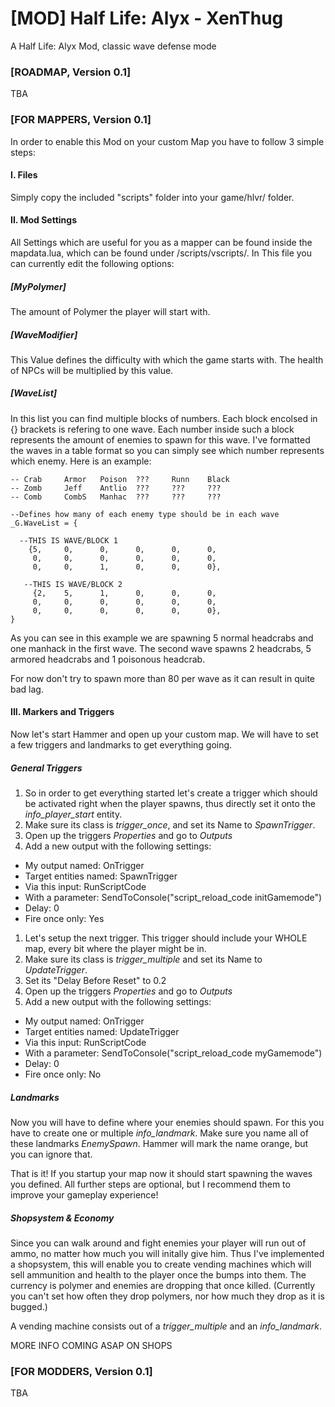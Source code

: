 # [MOD] Half Life: Alyx - XenThug
A Half Life: Alyx Mod, classic wave defense mode

<h3>[ROADMAP, Version 0.1]</h3>

TBA

<h3>[FOR MAPPERS, Version 0.1]</h3>
In order to enable this Mod on your custom Map you have to follow 3 simple steps:

#### I. **Files**
Simply copy the included "scripts" folder into your game/hlvr/ folder.

#### II. **Mod Settings**
All Settings which are useful for you as a mapper can be found inside the mapdata.lua, which can be found 
under /scripts/vscripts/. In This file you can currently edit the following options:

##### **[MyPolymer]** 
The amount of Polymer the player will start with.

##### **[WaveModifier]** 
This Value defines the difficulty with which the game starts with. The health of NPCs will be multiplied by this value.

##### **[WaveList]** 
In this list you can find multiple blocks of numbers. Each block encolsed in {} brackets is refering to one wave. Each number inside such a block represents the amount of enemies to spawn for this wave. I've formatted the waves in a table format so you can simply see which number represents which enemy. Here is an example:

```
-- Crab		Armor	Poison	???		Runn	Black
-- Zomb		Jeff	Antlio	???		???		???
-- Comb		CombS	Manhac	???		???		???

--Defines how many of each enemy type should be in each wave
_G.WaveList = {
	
  --THIS IS WAVE/BLOCK 1
	{5, 	0, 		0, 		0, 		0, 		0,
	 0, 	0, 		0, 		0, 		0, 		0,
	 0, 	0, 		1, 		0, 		0, 		0},
	 
   --THIS IS WAVE/BLOCK 2
	 {2, 	5,		1,		0, 		0, 		0,
	 0, 	0, 		0, 		0, 		0, 		0,
	 0, 	0, 		0, 		0, 		0, 		0},
}
```
As you can see in this example we are spawning 5 normal headcrabs and one manhack in the first wave.
The second wave spawns 2 headcrabs, 5 armored headcrabs and 1 poisonous headcrab.

For now don't try to spawn more than 80 per wave as it can result in quite bad lag.

#### III. **Markers and Triggers**
Now let's start Hammer and open up your custom map. We will have to set a few triggers and landmarks to get everything going.

##### General Triggers
1. So in order to get everything started let's create a trigger which should be activated right when the player spawns, thus directly set it onto the *info_player_start* entity.
2. Make sure its class is *trigger_once*, and set its Name to *SpawnTrigger*.
3. Open up the triggers *Properties* and go to *Outputs*
4. Add a new output with the following settings:
  - My output named:        OnTrigger
  - Target entities named:  SpawnTrigger
  - Via this input:         RunScriptCode
  - With a parameter:       SendToConsole("script_reload_code initGamemode")
  - Delay:                  0
  - Fire once only:         Yes

1. Let's setup the next trigger. This trigger should include your WHOLE map, every bit where the player might be in.
2. Make sure its class is *trigger_multiple* and set its Name to *UpdateTrigger*.
3. Set its "Delay Before Reset" to 0.2
4. Open up the triggers *Properties* and go to *Outputs*
5. Add a new output with the following settings:
  - My output named:        OnTrigger
  - Target entities named:  UpdateTrigger
  - Via this input:         RunScriptCode
  - With a parameter:       SendToConsole("script_reload_code myGamemode")
  - Delay:                  0
  - Fire once only:         No
  
##### Landmarks
Now you will have to define where your enemies should spawn. For this you have to create one or multiple *info_landmark*. Make sure you name all of these landmarks *EnemySpawn*. Hammer will mark the name orange, but you can ignore that.

That is it! If you startup your map now it should start spawning the waves you defined. All further steps are optional, but I recommend them to improve your gameplay experience!

##### Shopsystem & Economy
Since you can walk around and fight enemies your player will run out of ammo, no matter how much you will initally give him. Thus I've implemented a shopsystem, this will enable you to create vending machines which will sell ammunition and health to the player once the bumps into them. The currency is polymer and enemies are dropping that once killed. (Currently you can't set how often they drop polymers, nor how much they drop as it is bugged.)

A vending machine consists out of a *trigger_multiple* and an *info_landmark*.

MORE INFO COMING ASAP ON SHOPS

<h3>[FOR MODDERS, Version 0.1]</h3>

TBA
